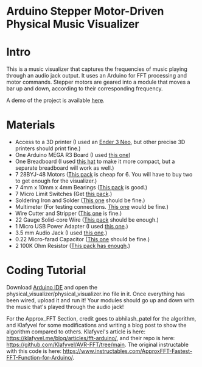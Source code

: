 # Arduino Stepper Motor-Driven Physical Music Visualizer

# Intro
This is a music visualizer that captures the frequencies of music playing through an audio jack output. It uses an Arduino for FFT processing and motor commands. Stepper motors are geared into a module that moves a bar up and down, according to their corresponding frequency.

A demo of the project is available [here]().

# Materials
 - Access to a 3D printer (I used an [Ender 3 Neo](https://www.creality.com/products/ender-3-neo-3d-printer), but other precise 3D printers should print fine.)
 - One Arduino MEGA R3 Board (I used [this one](https://www.amazon.com/ELEGOO-Compatible-Arduino-Projects-Compliant/dp/B01H4ZLZLQ))
 - One Breadboard (I used [this hat](https://www.amazon.com/HiLetgo-Prototype-Expansion-Breadboard-ProtoShield/dp/B00HHYBWPO/) to make it more compact, but a separate breadboard will work as well.)
 - 7 28BYJ-48 Motors ([This pack](https://www.amazon.com/28BYJ-48-ULN2003-Stepper-Driver-Arduino/dp/B07YRHX73L/) is cheap for 6. You will have to buy two to get enough for the visualizer.)
 - 7 4mm x 10mm x 4mm Bearings ([This pack](https://www.amazon.com/uxcell-MR104ZZ-Groove-Bearings-Shielded/dp/B082PSQZMX/) is good.)
 - 7 Micro Limit Switches (Get [this pack](https://www.amazon.com/HiLetgo-KW12-3-Roller-Switch-Normally/dp/B07X142VGC/).)
 - Soldering Iron and Solder ([This one](https://www.amazon.com/Soldering-Interchangeable-Adjustable-Temperature-Enthusiast/dp/B087767KNW/) should be fine.)
 - Multimeter (For testing connections. [This one](https://www.amazon.com/AstroAI-Digital-Multimeter-Voltage-Tester/dp/B01ISAMUA6/) would be fine.)
 - Wire Cutter and Stripper ([This one](https://www.amazon.com/WGGE-Professional-crimping-Multi-Tool-Multi-Function/dp/B073YG65N2/) is fine.)
 - 22 Gauge Solid-core Wire ([This pack](https://www.amazon.com/FIRMERST-Gauge-Solid-Tinned-Copper/dp/B0CCJ5YT3V/) should be enough.)
 - 1 Micro USB Power Adapter (I used [this one](https://www.amazon.com/WMYCONGCONG-Interface-Adapter-2-54mm-Breakout/dp/B082PDD79D/).)
 - 3.5 mm Audio Jack (I used [this one](https://www.amazon.com/Monoprice-3-5mm-Stereo-Plug-Cable/dp/B003NN1XZM/).)
 - 0.22 Micro-farad Capacitor ([This one](https://www.amazon.com/10pcs-0-22uF-Metallized-Polyester-Capacitors/dp/B00TX42OMQ/) should be fine.)
 - 2 100K Ohm Resistor ([This pack has enough](https://www.amazon.com/100K-Resistor-Tolerance-Resistors-Resistance/dp/B0B4JDHXC9/).)

# Coding Tutorial

Download [Arduino IDE](https://www.arduino.cc/en/software) and open the physical_visualizer/physical_visualizer.ino file in it. Once everything has been wired, upload it and run it! Your modules should go up and down with the music that's played through the audio jack!

For the Approx_FFT Section, credit goes to abhilash_patel for the algorithm, and Klafyvel for some modifications and writing a blog post to show the algorithm compared to others. Klafyvel's article is here: <https://klafyvel.me/blog/articles/fft-arduino/>, and their repo is here: <https://github.com/Klafyvel/AVR-FFT/tree/main>. The original instructable with this code is here: <https://www.instructables.com/ApproxFFT-Fastest-FFT-Function-for-Arduino/>.
